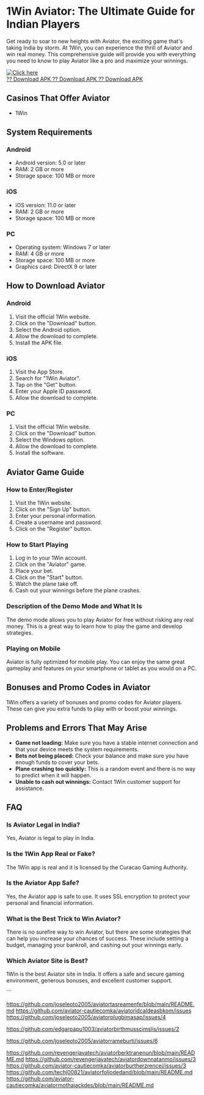 

# 1Win Aviator: The Ultimate Guide for Indian Players

Get ready to soar to new heights with Aviator, the exciting game that\'s
taking India by storm. At 1Win, you can experience the thrill of Aviator
and win real money. This comprehensive guide will provide you with
everything you need to know to play Aviator like a pro and maximize your
winnings.

[![Click
here](https://readscoops.com/wp-content/uploads/2023/03/Readscoop-aviator-1-1.jpg)](https://traff.sbs/deff)\
[?? Download APK ?? Download APK ?? Download
APK](https://traff.sbs/deff)




## Casinos That Offer Aviator

-   1Win

## System Requirements

### Android

-   Android version: 5.0 or later
-   RAM: 2 GB or more
-   Storage space: 100 MB or more

### iOS

-   iOS version: 11.0 or later
-   RAM: 2 GB or more
-   Storage space: 100 MB or more

### PC

-   Operating system: Windows 7 or later
-   RAM: 4 GB or more
-   Storage space: 100 MB or more
-   Graphics card: DirectX 9 or later

## How to Download Aviator

### Android

1.  Visit the official 1Win website.
2.  Click on the "Download" button.
3.  Select the Android option.
4.  Allow the download to complete.
5.  Install the APK file.

### iOS

1.  Visit the App Store.
2.  Search for "1Win Aviator".
3.  Tap on the "Get" button.
4.  Enter your Apple ID password.
5.  Allow the download to complete.

### PC

1.  Visit the official 1Win website.
2.  Click on the "Download" button.
3.  Select the Windows option.
4.  Allow the download to complete.
5.  Install the software.

## Aviator Game Guide

### How to Enter/Register

1.  Visit the 1Win website.
2.  Click on the "Sign Up" button.
3.  Enter your personal information.
4.  Create a username and password.
5.  Click on the "Register" button.

### How to Start Playing

1.  Log in to your 1Win account.
2.  Click on the "Aviator" game.
3.  Place your bet.
4.  Click on the "Start" button.
5.  Watch the plane take off.
6.  Cash out your winnings before the plane crashes.

### Description of the Demo Mode and What It Is

The demo mode allows you to play Aviator for free without risking any
real money. This is a great way to learn how to play the game and
develop strategies.

### Playing on Mobile

Aviator is fully optimized for mobile play. You can enjoy the same great
gameplay and features on your smartphone or tablet as you would on a PC.

## Bonuses and Promo Codes in Aviator

1Win offers a variety of bonuses and promo codes for Aviator players.
These can give you extra funds to play with or boost your winnings.

## Problems and Errors That May Arise

-   **Game not loading:** Make sure you have a stable internet
    connection and that your device meets the system requirements.
-   **Bets not being placed:** Check your balance and make sure you have
    enough funds to cover your bets.
-   **Plane crashing too quickly:** This is a random event and there is
    no way to predict when it will happen.
-   **Unable to cash out winnings:** Contact 1Win customer support for
    assistance.

## FAQ

### Is Aviator Legal in India?

Yes, Aviator is legal to play in India.

### Is the 1Win App Real or Fake?

The 1Win app is real and it is licensed by the Curacao Gaming Authority.

### Is the Aviator App Safe?

Yes, the Aviator app is safe to use. It uses SSL encryption to protect
your personal and financial information.

### What is the Best Trick to Win Aviator?

There is no surefire way to win Aviator, but there are some strategies
that can help you increase your chances of success. These include
setting a budget, managing your bankroll, and cashing out your winnings
early.

### Which Aviator Site is Best?

1Win is the best Aviator site in India. It offers a safe and secure
gaming environment, generous bonuses, and excellent customer support.

\`\`\`

https://github.com/joseleoto2005/aviatortasreamenfe/blob/main/README.md
https://github.com/aviator-cautiecomka/aviatoridcaldeasbkom/issues
https://github.com/joseleoto2005/aviatorplugbimasap/issues/4


https://github.com/edgarpapu1003/aviatorbirthmusscimslis/issues/2


https://github.com/joseleoto2005/aviatorrameburti/issues/6

https://github.com/revengerjavatech/aviatorberktranenun/blob/main/README.md
https://github.com/revengerjavatech/aviatordownnatanmo/issues/3
https://github.com/aviator-cautiecomka/aviatorburtherzrencei/issues/3
https://github.com/techj00821/aviatorfoljodedand/blob/main/README.md
https://github.com/aviator-cautiecomka/aviatormothajackdes/blob/main/README.md
